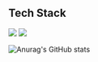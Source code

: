 Tech Stack
----
<a href="버튼을 눌렀을 때 이동할 링크" target="_blank"><img src="https://img.shields.io/badge/뱃지레이블-배경색?style=뱃지모양&logo=로고&logoColor=로고색상"/></a>
<a href="버튼을 눌렀을 때 이동할 링크" target="_blank"><img src="https://img.shields.io/badge/just%20the%20message-8A2BE2?style=뱃지모양&logo=c++&logoColor=00599c"/></a>

![Anurag's GitHub stats](https://github-readme-stats.vercel.app/api?username=heahgo&show_icons=true&theme=radical)
